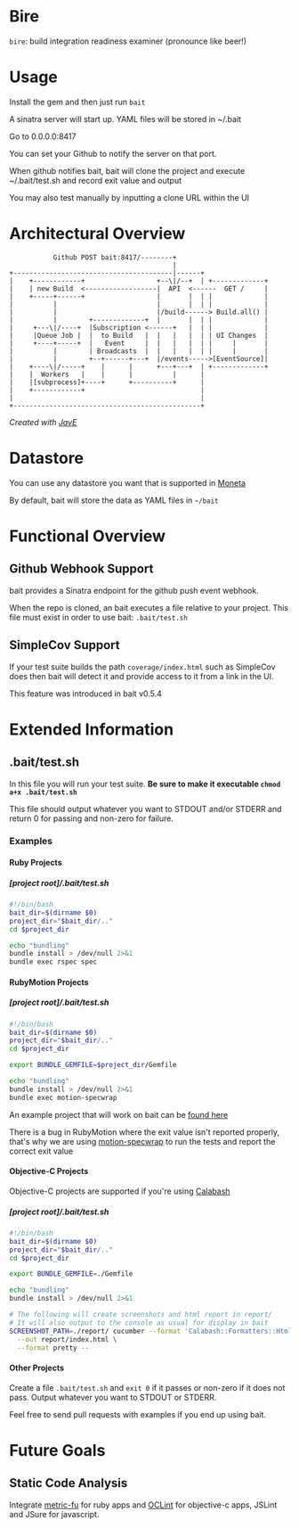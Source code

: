 Bire
====

`bire`: build integration readiness examiner (pronounce like beer!)

# Usage

Install the gem and then just run `bait`

A sinatra server will start up. YAML files will be stored in ~/.bait

Go to 0.0.0.0:8417

You can set your Github to notify the server on that port.

When github notifies bait, bait will clone the project and execute ~/.bait/test.sh and record exit value and output

You may also test manually by inputting a clone URL within the UI

# Architectural Overview

```
           Github POST bait:8417/--------+
                                         |
+----------------------------------------|------+
|    +------------+                  +--\|/--+  | +-------------+
|    | new Build  <------------------|  API  <------  GET /     |
|    +-----+------+                  |       |  | |             |
|          |                         |       |  | |             |
|          |                         |/build------> Build.all() |
|          |        +-------------+  |       |  | |             |
|     +---\|/----+  |Subscription <------+   |  | |             |
|     |Queue Job |  |  to Build   |  |   |   |  | | UI Changes  |
|     +----+-----+  |   Event     |  |   |   |  | |     |       |
|          |        | Broadcasts  |  |   |   |  | |     |       |
|          |        +--+------+---+  |/events----->[EventSource]|
|    +----\|/-----+    |      |      +---+---+  | +-------------+
|    |  Workers   |    |      |          |      |
|    |[subprocess]+----+      +----------+      |
|    +------------+                             |
|                                               |
+-----------------------------------------------+
```

*Created with [JavE](http://www.jave.de/)*

# Datastore

You can use any datastore you want that is supported in [Moneta](https://github.com/minad/moneta)

By default, bait will store the data as YAML files in `~/bait`

# Functional Overview

## Github Webhook Support

bait provides a Sinatra endpoint for the github push event webhook.

When the repo is cloned, an bait executes a file relative to your
project. This file must exist in order to use bait: `.bait/test.sh`

## SimpleCov Support

If your test suite builds the path `coverage/index.html` such as SimpleCov does
then bait will detect it and provide access to it from a link in the UI.

This feature was introduced in bait v0.5.4

# Extended Information

## .bait/test.sh

In this file you will run your test suite. **Be sure to make it
executable `chmod a+x .bait/test.sh`**

This file should output whatever you want to STDOUT and/or STDERR and
return 0 for passing and non-zero for failure.

### Examples

#### Ruby Projects

##### [project root]/.bait/test.sh
```bash
#!/bin/bash
bait_dir=$(dirname $0)
project_dir="$bait_dir/.."
cd $project_dir

echo "bundling"
bundle install > /dev/null 2>&1
bundle exec rspec spec
```

#### RubyMotion Projects

##### [project root]/.bait/test.sh
```bash
#!/bin/bash
bait_dir=$(dirname $0)
project_dir="$bait_dir/.."
cd $project_dir

export BUNDLE_GEMFILE=$project_dir/Gemfile

echo "bundling"
bundle install > /dev/null 2>&1
bundle exec motion-specwrap
```

An example project that will work on bait can be [found
here](https://github.com/keyvanfatehi/baitmotion)

There is a bug in RubyMotion where the exit value isn't reported
properly, that's why we are using
[motion-specwrap](https://github.com/mdks/motion-specwrap) to run the
tests and report the correct exit value

#### Objective-C Projects

Objective-C projects are supported if you're using [Calabash](http://calaba.sh)

##### [project root]/.bait/test.sh
```bash
#!/bin/bash
bait_dir=$(dirname $0)
project_dir="$bait_dir/.."
cd $project_dir

export BUNDLE_GEMFILE=./Gemfile

echo "bundling"
bundle install > /dev/null 2>&1

# The following will create screenshots and html report in report/
# It will also output to the console as usual for display in bait
SCREENSHOT_PATH=./report/ cucumber --format 'Calabash::Formatters::Html' \
  --out report/index.html \
  --format pretty --
```

#### Other Projects

Create a file `.bait/test.sh` and `exit 0` if it passes or non-zero if
it does not pass. Output whatever you want to STDOUT or STDERR.

Feel free to send pull requests with examples if you end up using bait.

# Future Goals

## Static Code Analysis

Integrate [metric-fu](http://metric-fu.rubyforge.org/) for ruby apps and [OCLint](http://oclint.org/) for objective-c apps, JSLint and JSure for javascript.
